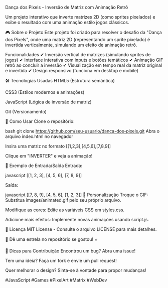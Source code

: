 Dança dos Pixels - Inversão de Matriz com Animação Retrô


Um projeto interativo que inverte matrizes 2D (como sprites pixelados) e exibe o resultado com uma animação estilo jogos clássicos.



🎮 Sobre o Projeto
Este projeto foi criado para resolver o desafio da "Dança dos Pixels", onde uma matriz 2D (representando um sprite pixelado) é invertida verticalmente, simulando um efeito de animação retrô.

Funcionalidades
✔ Inversão vertical de matrizes (simulando sprites de jogos)
✔ Interface interativa com inputs e botões temáticos
✔ Animação GIF retrô ao concluir a inversão
✔ Visualização em tempo real da matriz original e invertida
✔ Design responsivo (funciona em desktop e mobile)

🛠 Tecnologias Usadas
HTML5 (Estrutura semântica)

CSS3 (Estilos modernos e animações)

JavaScript (Lógica de inversão de matriz)

Git (Versionamento)

🚀 Como Usar
Clone o repositório:

bash
git clone https://github.com/seu-usuario/danca-dos-pixels.git
Abra o arquivo index.html no navegador

Insira uma matriz no formato [[1,2,3],[4,5,6],[7,8,9]]

Clique em "INVERTER" e veja a animação!

📌 Exemplo de Entrada/Saída
Entrada:

javascript
[[1, 2, 3],
 [4, 5, 6],
 [7, 8, 9]]

Saída:

javascript
[[7, 8, 9],
 [4, 5, 6],
 [1, 2, 3]]
🎨 Personalização
Troque o GIF: Substitua images/animated.gif pelo seu próprio arquivo.

Modifique as cores: Edite as variáveis CSS em styles.css.

Adicione mais efeitos: Implemente novas animações usando script.js.



📜 Licença
MIT License - Consulte o arquivo LICENSE para mais detalhes.



🌟 Dê uma estrela no repositório se gostou! ⭐

📌 Dicas para Contribuição
Encontrou um bug? Abra uma issue!

Tem uma ideia? Faça um fork e envie um pull request!

Quer melhorar o design? Sinta-se à vontade para propor mudanças!

#JavaScript #Games #PixelArt #Matrix #WebDev
